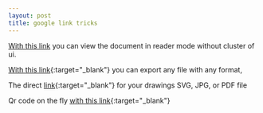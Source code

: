 ```yaml
---
layout: post
title: google link tricks
---
```


[With this link](https://docs.google.com/spreadsheets/d/SHEET_ID/preview) you can view the document in reader mode without cluster of ui.

[With this link](https://docs.google.com/document/d/DOC_FILE_ID/export?format=pdf){:target="_blank"}  you can export any file with any format,

The direct [link](https://docs.google.com/drawings/d/FILE_ID/export/svg){:target="_blank"} for your drawings SVG, JPG, or PDF file

Qr code on the fly [with this link](https://chart.googleapis.com/chart?chs=500x500&cht=qr&chld=H&chl=texthere){:target="_blank"}
